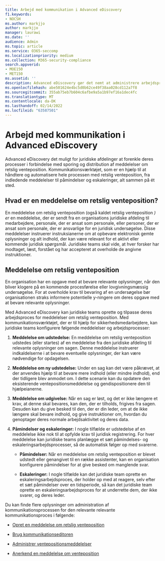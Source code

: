 ```yaml
---
title: Arbejd med kommunikation i Advanced eDiscovery
f1.keywords:
- NOCSH
ms.author: markjjo
author: markjjo
manager: laurawi
ms.date: ''
audience: Admin
ms.topic: article
ms.service: O365-seccomp
ms.localizationpriority: medium
ms.collection: M365-security-compliance
search.appverid:
- MOE150
- MET150
ms.assetid: ''
description: Advanced eDiscovery gør det nemt at administrere arbejdsprocessen for meddelelser om retsligt hold omkring meddelelse om variantere under juridiske undersøgelser.
ms.openlocfilehash: abe501624e4bc5d0b62ce49f38aa028cd112a7f8
ms.sourcegitcommit: 355ab75eb7b604c6afbe9a5a1b97ef16a1dec4fc
ms.translationtype: MT
ms.contentlocale: da-DK
ms.lasthandoff: 02/14/2022
ms.locfileid: "63587501"
---
```

# <a name="work-with-communications-in-advanced-ediscovery"></a>Arbejd med kommunikation i Advanced eDiscovery

Advanced eDiscovery det muligt for juridiske afdelinger at forenkle deres processer i forbindelse med sporing og distribution af meddelelser om retslig venteposition. Kommunikationsværktøjet, som er en hjælp til at håndtere og automatisere hele processen med retslig venteposition, fra indledende meddelelser til påmindelser og eskaleringer, alt sammen på ét sted.

## <a name="what-is-a-legal-hold-notification"></a>Hvad er en meddelelse om retslig venteposition?

En meddelelse om retslig venteposition (også kaldet retslig venteposition *) er* en meddelelse, der er sendt fra en organisations juridiske afdeling til medarbejdere, personale, der er ansat som personale, eller personer, der er ansat som personale, der er ansvarlige for en juridisk undersøgelse. Disse meddelelser instruerer instruksianerne om at opbevare elektronisk gemte oplysninger og alt indhold, der kan være relevant for et aktivt eller kommende juridisk spørgsmål. Juridiske teams skal vide, at hver forsker har modtaget, læst, forstået og har accepteret at overholde de angivne instruktioner.

## <a name="the-legal-hold-notification-process"></a>Meddelelse om retslig venteposition

En organisation har en opgave med at bevare relevante oplysninger, når den bliver klogere på en kommende procesførelse eller lovgivningsmæssig undersøgelse. For at overholde krav til bevaring af en undersøgelse bør organisationen straks informere potentielle y-ningere om deres opgave med at bevare relevante oplysninger.

Med Advanced eDiscovery kan juridiske teams oprette og tilpasse deres arbejdsproces for meddelelser om retslig venteposition. Med kommunikationsværktøjet, der er til hjælp for sikkerhedsmedarbejdere, kan juridiske teams konfigurere følgende meddelelser og arbejdsprocesser:

1. **Meddelelse om udstedelse:** En meddelelse om retslig venteposition udstedes (eller startes) af en meddelelse fra den juridiske afdeling til relevante oplysninger om sagen. Denne meddelelse instruerer indkaldelserne i at bevare eventuelle oplysninger, der kan være nødvendige for opdagelsen.

2. **Meddelelse om ny udstedelse:** Under en sag kan det være påkrævet, at der anvendes hjælp til at bevare mere indhold (eller mindre indhold), end der tidligere blev anmodet om. I dette scenarie kan du opdatere den eksisterende ventepositionsmeddelelse og gendispositionere den til hjælpeianerne.

3. **Meddelelse om udgivelse:** Når en sag er løst, og det er ikke længere et krav, at denne skal bevares, kan den, der er tilholds, frigives fra sagen. Desuden kan du give besked til den, der er din leder, om at de ikke længere skal bevare indhold, og give instruktioner om, hvordan du genoptager deres normale arbejdsaktivitet og deres data.

4. **Påmindelser og eskaleringer:** I nogle tilfælde er udstedelse af en meddelelse ikke nok til at opfylde krav til juridisk registrering. For hver meddelelse kan juridiske teams planlægge et sæt påmindelses- og eskaleringsarbejdsprocesser, så de automatisk følger op med svarerne.

   - **Påmindelser:** Når en meddelelse om retslig venteposition er blevet udstedt eller genangivet til en række assistenter, kan en organisation konfigurere påmindelser for at give besked om manglende svar.

   - **Eskaleringer:** I nogle tilfælde kan det juridiske team oprette en eskaleringsarbejdsproces, der holder op med at reagere, selv efter et sæt påmindelser over en tidsperiode, så kan det juridiske team oprette en eskaleringsarbejdsproces for at underrette dem, der ikke svarer, og deres leder.

Du kan finde flere oplysninger om administration af kommunikationsprocessen for den relevante relevante kommunikationsproces i følgende: 

- [Opret en meddelelse om retslig venteposition](create-hold-notification.md)

- [Brug kommunikationseditoren](using-communications-editor.md)

- [Administrer ventepositionsmeddelelser](manage-hold-notification.md)

- [Anerkend en meddelelse om venteposition](acknowledge-hold-notification.md)